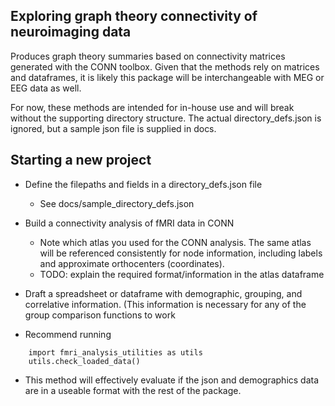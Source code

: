 ## Exploring graph theory connectivity of neuroimaging data
Produces graph theory summaries based on connectivity matrices generated with the CONN toolbox. Given that the methods rely on matrices and dataframes, it is likely this package will be interchangeable with MEG or EEG data as well.

For now, these methods are intended for in-house use and will break without the supporting directory structure.
The actual directory_defs.json is ignored, but a sample json file is supplied in docs.

## Starting a new project
- Define the filepaths and fields in a directory_defs.json file
    - See docs/sample_directory_defs.json

- Build a connectivity analysis of fMRI data in CONN
    - Note which atlas you used for the CONN analysis. The same atlas will be referenced consistently for node information, including labels and approximate orthocenters (coordinates).
    - TODO: explain the required format/information in the atlas dataframe

- Draft a spreadsheet or dataframe with demographic, grouping, and correlative information. (This information is necessary for any of the group comparison functions to work

- Recommend running
```
    import fmri_analysis_utilities as utils
    utils.check_loaded_data()
```
   - This method will effectively evaluate if the json and demographics data are in a useable format with the rest of the package.
